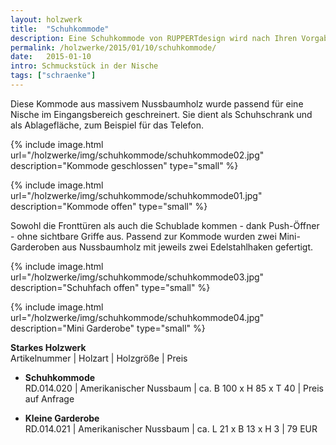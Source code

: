 ```yaml
---
layout: holzwerk
title:  "Schuhkommode"
description: Eine Schuhkommode von RUPPERTdesign wird nach Ihren Vorgaben gefertigt. Eine Schuhkommode von RUPPERTdesign ist in verschiedenen Holzarten erhältlich.
permalink: /holzwerke/2015/01/10/schuhkommode/
date:   2015-01-10
intro: Schmuckstück in der Nische 
tags: ["schraenke"]
---
```



Diese Kommode aus massivem Nussbaumholz wurde passend für eine Nische im Eingangsbereich geschreinert. 
Sie dient als Schuhschrank und als Ablagefläche, zum Beispiel für das Telefon.


{% include image.html url="/holzwerke/img/schuhkommode/schuhkommode02.jpg" description="Kommode geschlossen" type="small" %}

{% include image.html url="/holzwerke/img/schuhkommode/schuhkommode01.jpg" description="Kommode offen" type="small" %}
 
Sowohl die Fronttüren als auch die Schublade kommen - dank Push-Öffner - ohne sichtbare Griffe aus. 
Passend zur Kommode wurden zwei Mini-Garderoben aus Nussbaumholz mit jeweils zwei Edelstahlhaken gefertigt.

{% include image.html url="/holzwerke/img/schuhkommode/schuhkommode03.jpg" description="Schuhfach offen" type="small" %}

{% include image.html url="/holzwerke/img/schuhkommode/schuhkommode04.jpg" description="Mini Garderobe" type="small" %}


**Starkes Holzwerk**   
Artikelnummer \| Holzart \| Holzgröße \| Preis

* **Schuhkommode**       
	RD.014.020  \| 	Amerikanischer Nussbaum \| ca. B 100 x H 85 x T 40 \| Preis auf Anfrage

* **Kleine Garderobe**   
	RD.014.021 \| Amerikanischer Nussbaum \| ca. L 21 x B 13 x H 3  \| 79 EUR
